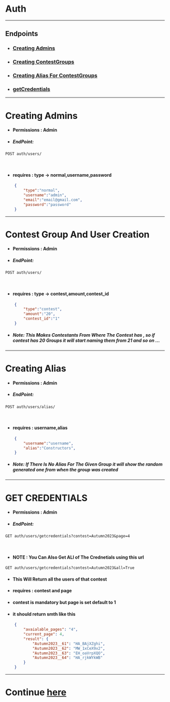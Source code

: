 # Auth
<hr>

## Endpoints
* ### [Creating Admins](#creating-admins)
* ### [Creating ContestGroups](#contest-group-and-user-creation)
* ### [Creating Alias For ContestGroups](#creating-alias)
* ### [getCredentials](#get-credentials)

<hr>

# Creating Admins
* #### Permissions : Admin
* ##### EndPoint:
```shell
POST auth/users/
```
<br>

* #### requires : type -> normal,username,password
```JSON
    {
        "type":"normal",
        "username":"admin",
        "email":"email@gmail.com",
        "password":"password"
    }
```
<hr>

# Contest Group And User Creation
* #### Permissions : Admin
* ##### EndPoint:
```shell
POST auth/users/
```
<br>

* #### requires : type -> contest,amount,contest_id
```JSON
    {
        "type":"contest",
        "amount":"20",
        "contest_id":"1"
    }
```
* ##### Note: This Makes Contestants From Where The Contest has , so if contest has 20 Groups it will start naming them from 21 and so on ...
<hr>

# Creating Alias
* #### Permissions : Admin
* ##### EndPoint:
```shell
POST auth/users/alias/
```
<br>

* #### requires : username,alias
```JSON
    {
        "username":"username",
        "alias":"Constructors",
    }
```
* ##### Note: If There Is No Alias For The Given Group it will show the random generated one from when the group was created
<hr>


# GET CREDENTIALS
* #### Permissions : Admin
* ##### EndPoint:
```shell
GET auth/users/getcredentials?contest=Autumn2023&page=4
```
<br>

* #### NOTE :  You Can Also Get ALl of The Crednetials using this url
```shell
GET auth/users/getcredentials?contest=Autumn2023&all=True
```
* #### This Will Return all the users of that contest
* #### requires : contest and page
* #### contest is mandatory but page is set default to 1
* #### it should return smth like this
```JSON
    {
        "avaialable_pages": "4",
        "current_page": 4,
        "result": {
            "Autumn2023__61": "HA_BAjXZghi",
            "Autumn2023__62": "MW_1xCeX9x2",
            "Autumn2023__63": "EH_oaVrpXQO",
            "Autumn2023__64": "HA_rjkWYkWB"
        }
    }
```
<hr>

# Continue [here](./Question.md)